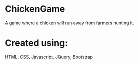 # ChickenGame
A game where a chicken will run away from farmers hunting it.

# Created using: 
HTML, CSS, Javascript, JQuery, Bootstrap
